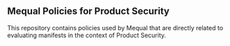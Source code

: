 ## Mequal Policies for Product Security

This repository contains policies used by Mequal that are directly related to evaluating manifests in the context of Product Security.